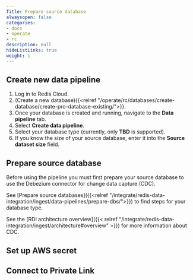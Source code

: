 ```yaml
---
Title: Prepare source database
alwaysopen: false
categories:
- docs
- operate
- rc
description: null
hideListLinks: true
weight: 1
---
```


## Create new data pipeline

1. Log in to Redis Cloud.
1. (Create a new database){{<relref "/operate/rc/databases/create-database/create-pro-database-existing/">}}.
1. Once your database is created and running, navigate to the **Data pipeline** tab.
1. Select **Create data pipeline**.
1. Select your database type (currently, only **TBD** is supported).
1. If you know the size of your source database, enter it into the **Source dataset size** field.

## Prepare source database

Before using the pipeline you must first prepare your source database to use
the Debezium connector for change data capture (CDC).

See [Prepare source databases]({{<relref "/integrate/redis-data-integration/ingest/data-pipelines/prepare-dbs/">}}) to find steps for your database type.

See the [RDI architecture overview]({{< relref "/integrate/redis-data-integration/ingest/architecture#overview" >}}) for more information about CDC.

## Set up AWS secret

## Connect to Private Link


